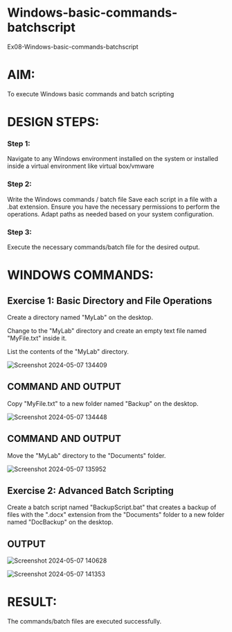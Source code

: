 # Windows-basic-commands-batchscript
Ex08-Windows-basic-commands-batchscript


# AIM:
To execute Windows basic commands and batch scripting

# DESIGN STEPS:

### Step 1:

Navigate to any Windows environment installed on the system or installed inside a virtual environment like virtual box/vmware 
### Step 2:
Write the Windows commands / batch file
Save each script in a file with a .bat extension.
Ensure you have the necessary permissions to perform the operations.
Adapt paths as needed based on your system configuration.
### Step 3:
Execute the necessary commands/batch file for the desired output. 

# WINDOWS COMMANDS:
## Exercise 1: Basic Directory and File Operations
Create a directory named "MyLab" on the desktop.


Change to the "MyLab" directory and create an empty text file named "MyFile.txt" inside it.

List the contents of the "MyLab" directory.


![Screenshot 2024-05-07 134409](https://github.com/Haripriya132006/Windows-basic-commands-batchscript/assets/144870747/4ec10cee-b818-4d01-8299-5d2d57250087)
## COMMAND AND OUTPUT

Copy "MyFile.txt" to a new folder named "Backup" on the desktop.


![Screenshot 2024-05-07 134448](https://github.com/Haripriya132006/Windows-basic-commands-batchscript/assets/144870747/70565b8a-5840-4eaa-984a-ab99809c6d69)

## COMMAND AND OUTPUT

Move the "MyLab" directory to the "Documents" folder.

![Screenshot 2024-05-07 135952](https://github.com/Haripriya132006/Windows-basic-commands-batchscript/assets/144870747/04d38f24-2681-4fb7-a9a0-ac511891b371)


## Exercise 2: Advanced Batch Scripting
Create a batch script named "BackupScript.bat" that creates a backup of files with the ".docx" extension from the "Documents" folder to a new folder named "DocBackup" on the desktop.






## OUTPUT
![Screenshot 2024-05-07 140628](https://github.com/Haripriya132006/Windows-basic-commands-batchscript/assets/144870747/22c98d2a-dd2b-43c5-8896-c2c28611ad24)

![Screenshot 2024-05-07 141353](https://github.com/Haripriya132006/Windows-basic-commands-batchscript/assets/144870747/8b271ff0-abd5-4a02-898f-343b125b900e)




# RESULT:
The commands/batch files are executed successfully.

